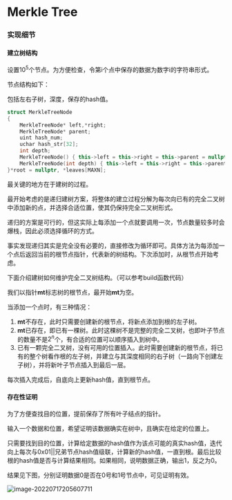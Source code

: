 # Merkle Tree

### 实现细节

#### 建立树结构

设置${10}^5$个节点。为方便检查，令第i个点中保存的数据为数字i的字符串形式。

节点结构如下：

包括左右子树，深度，保存的hash值。

```c++
struct MerkleTreeNode
{
	MerkleTreeNode* left,*right;
	MerkleTreeNode* parent;
	uint hash_num;
	uchar hash_str[32];
	int depth;
	MerkleTreeNode() { this->left = this->right = this->parent = nullptr; hash_num = 0; memset(hash_str, 0, 32); depth = 0; }
	MerkleTreeNode(int depth) { this->left = this->right = this->parent = nullptr; hash_num = 0; memset(hash_str, 0, 32); this->depth = depth; };
}*root = nullptr, *leaves[MAXN];
```

最关键的地方在于建树的过程。

最开始考虑的是递归建树方案，将整体的建立过程分解为每次向已有的完全二叉树中添加新的点，并选择合适位置，使其仍保持完全二叉树形式。

递归的方案是可行的，但这实际上每添加一个点就要调用一次，节点数量较多时会爆栈，因此必须选择循环的方式。

事实发现递归其实是完全没有必要的，直接修改为循环即可。具体方法为每添加一个点后返回当前的根节点指针，代表新的树结构。下次添加时，从根节点开始考虑。

下面介绍建树如何维护完全二叉树结构。（可以参考build函数代码）

我们以指针**mt**标志树的根节点，最开始**mt**为空。

当添加一个点时，有三种情况：

1. **mt**不存在，此时只需要创建新的根节点，将新点添加到根的左子树。
2. **mt**已存在，即已有一棵树。此时这棵树不是完整的完全二叉树，也即叶子节点的数量不是$2^n$个，有合适的位置可以顺序插入到树中。
3. 已有一颗完全二叉树，没有可用的位置插入。此时需要创建新的根节点，将已有的整个树看作根的左子树，并建立与其深度相同的右子树（一路向下创建左子树），并将新叶子节点插入到最后一层。

每次插入完成后，自底向上更新hash值，直到根节点。

#### 存在性证明

为了方便查找目的位置，提前保存了所有叶子结点的指针。

输入一个数据和位置，希望证明该数据确实在树中，且确实在给定的位置上。

只需要找到目的位置，计算给定数据的hash值作为该点可能的真实hash值，迭代向上每次与0x01||兄弟节点hash值级联，计算新的hash值，一直到根。最后比较根的hash值是否与计算结果相同。如果相同，说明数据正确，输出1，反之为0。

结果见下图，分别证明数据0是否在0号和1号节点中，可见证明有效。

![image-20220717205607711](C:\Users\Karloz\AppData\Roaming\Typora\typora-user-images\image-20220717205607711.png)
